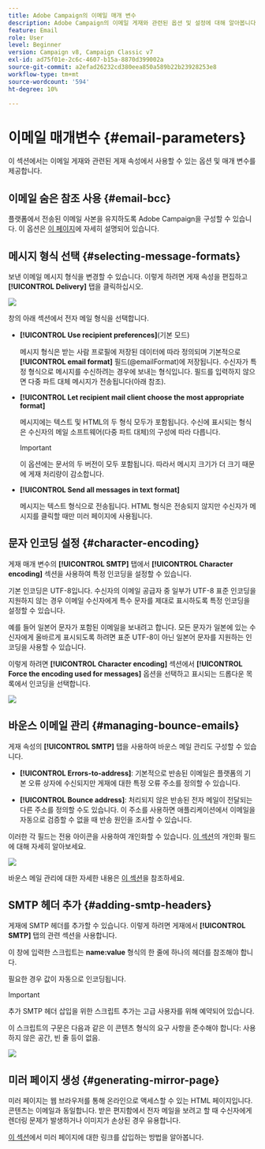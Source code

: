 ```yaml
---
title: Adobe Campaign의 이메일 매개 변수
description: Adobe Campaign의 이메일 게재와 관련된 옵션 및 설정에 대해 알아봅니다.
feature: Email
role: User
level: Beginner
version: Campaign v8, Campaign Classic v7
exl-id: ad75f01e-2c6c-4607-b15a-8870d399002a
source-git-commit: a2efad26232cd380eea850a589b22b23928253e8
workflow-type: tm+mt
source-wordcount: '594'
ht-degree: 10%

---
```


# 이메일 매개변수 {#email-parameters}

이 섹션에서는 이메일 게재와 관련된 게재 속성에서 사용할 수 있는 옵션 및 매개 변수를 제공합니다.

## 이메일 숨은 참조 사용 {#email-bcc}

플랫폼에서 전송된 이메일 사본을 유지하도록 Adobe Campaign을 구성할 수 있습니다. 이 옵션은 [이 페이지](email-bcc.md)에 자세히 설명되어 있습니다.

## 메시지 형식 선택 {#selecting-message-formats}

보낸 이메일 메시지 형식을 변경할 수 있습니다. 이렇게 하려면 게재 속성을 편집하고 **[!UICONTROL Delivery]** 탭을 클릭하십시오.

![](assets/email-message-format.png)

창의 아래 섹션에서 전자 메일 형식을 선택합니다.

* **[!UICONTROL Use recipient preferences]**(기본 모드)

  메시지 형식은 받는 사람 프로필에 저장된 데이터에 따라 정의되며 기본적으로 **[!UICONTROL email format]** 필드(@emailFormat)에 저장됩니다. 수신자가 특정 형식으로 메시지를 수신하려는 경우에 보내는 형식입니다. 필드를 입력하지 않으면 다중 파트 대체 메시지가 전송됩니다(아래 참조).

* **[!UICONTROL Let recipient mail client choose the most appropriate format]**

  메시지에는 텍스트 및 HTML의 두 형식 모두가 포함됩니다. 수신에 표시되는 형식은 수신자의 메일 소프트웨어(다중 파트 대체)의 구성에 따라 다릅니다.

  >[!IMPORTANT]
  >
  >이 옵션에는 문서의 두 버전이 모두 포함됩니다. 따라서 메시지 크기가 더 크기 때문에 게재 처리량이 감소합니다.

* **[!UICONTROL Send all messages in text format]**

  메시지는 텍스트 형식으로 전송됩니다. HTML 형식은 전송되지 않지만 수신자가 메시지를 클릭할 때만 미러 페이지에 사용됩니다.

<!--
>[!NOTE]
>
>For more on defining the email content, see [this section]().-->

## 문자 인코딩 설정 {#character-encoding}

게재 매개 변수의 **[!UICONTROL SMTP]** 탭에서 **[!UICONTROL Character encoding]** 섹션을 사용하여 특정 인코딩을 설정할 수 있습니다.

기본 인코딩은 UTF-8입니다. 수신자의 이메일 공급자 중 일부가 UTF-8 표준 인코딩을 지원하지 않는 경우 이메일 수신자에게 특수 문자를 제대로 표시하도록 특정 인코딩을 설정할 수 있습니다.

예를 들어 일본어 문자가 포함된 이메일을 보내려고 합니다. 모든 문자가 일본에 있는 수신자에게 올바르게 표시되도록 하려면 표준 UTF-8이 아닌 일본어 문자를 지원하는 인코딩을 사용할 수 있습니다.

이렇게 하려면 **[!UICONTROL Character encoding]** 섹션에서 **[!UICONTROL Force the encoding used for messages]** 옵션을 선택하고 표시되는 드롭다운 목록에서 인코딩을 선택합니다.

![](assets/email-smtp-encoding.png)

## 바운스 이메일 관리 {#managing-bounce-emails}

게재 속성의 **[!UICONTROL SMTP]** 탭을 사용하여 바운스 메일 관리도 구성할 수 있습니다.

* **[!UICONTROL Errors-to-address]**: 기본적으로 반송된 이메일은 플랫폼의 기본 오류 상자에 수신되지만 게재에 대한 특정 오류 주소를 정의할 수 있습니다.

* **[!UICONTROL Bounce address]**: 처리되지 않은 반송된 전자 메일이 전달되는 다른 주소를 정의할 수도 있습니다. 이 주소를 사용하면 애플리케이션에서 이메일을 자동으로 검증할 수 없을 때 반송 원인을 조사할 수 있습니다.

이러한 각 필드는 전용 아이콘을 사용하여 개인화할 수 있습니다. [이 섹션](personalization-fields.md)의 개인화 필드에 대해 자세히 알아보세요.

![](assets/email-smtp-bounce.png)

바운스 메일 관리에 대한 자세한 내용은 [이 섹션](delivery-failures.md#bounce-mail-management)을 참조하세요.

## SMTP 헤더 추가 {#adding-smtp-headers}

게재에 SMTP 헤더를 추가할 수 있습니다. 이렇게 하려면 게재에서 **[!UICONTROL SMTP]** 탭의 관련 섹션을 사용합니다.

이 창에 입력한 스크립트는 **name:value** 형식의 한 줄에 하나의 헤더를 참조해야 합니다.

필요한 경우 값이 자동으로 인코딩됩니다.

>[!IMPORTANT]
>
>추가 SMTP 헤더 삽입을 위한 스크립트 추가는 고급 사용자를 위해 예약되어 있습니다.
>
>이 스크립트의 구문은 다음과 같은 이 콘텐츠 형식의 요구 사항을 준수해야 합니다: 사용하지 않은 공간, 빈 줄 등이 없음.

![](assets/email-smtp-headers.png)


## 미러 페이지 생성 {#generating-mirror-page}

미러 페이지는 웹 브라우저를 통해 온라인으로 액세스할 수 있는 HTML 페이지입니다. 콘텐츠는 이메일과 동일합니다. 받은 편지함에서 전자 메일을 보려고 할 때 수신자에게 렌더링 문제가 발생하거나 이미지가 손상된 경우 유용합니다.

[이 섹션](mirror-page.md)에서 미러 페이지에 대한 링크를 삽입하는 방법을 알아봅니다.
